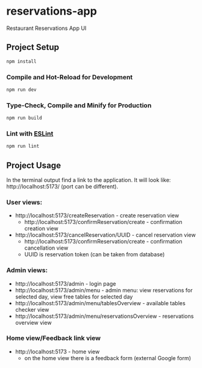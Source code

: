 # reservations-app

Restaurant Reservations App UI

## Project Setup

```sh
npm install
```

### Compile and Hot-Reload for Development

```sh
npm run dev
```

### Type-Check, Compile and Minify for Production

```sh
npm run build
```

### Lint with [ESLint](https://eslint.org/)

```sh
npm run lint
```

## Project Usage

In the terminal output find a link to the application. It will look like: http://localhost:5173/ (port can be different).

### User views: 
- http://localhost:5173/createReservation - create reservation view
  - http://localhost:5173/confirmReservation/create - confirmation creation view
- http://localhost:5173/cancelReservation/UUID - cancel reservation view
  - http://localhost:5173/confirmReservation/create - confirmation cancellation view
  - UUID is reservation token (can be taken from database)

### Admin views:
- http://localhost:5173/admin - login page
- http://localhost:5173/admin/menu - admin menu: view reservations for selected day, view free tables for selected day
- http://localhost:5173/admin/menu/tablesOverview - available tables checker view
- http://localhost:5173/admin/menu/reservationsOverview - reservations overview view 

### Home view/Feedback link view
- http://localhost:5173 - home view
  - on the home view there is a feedback form (external Google form)

